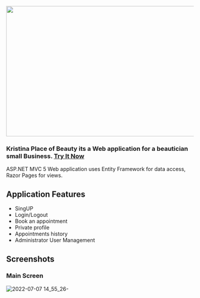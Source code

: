 <p align="center">
<img src="https://user-images.githubusercontent.com/31032862/177769016-16086bd9-c824-4431-9ff7-be21ffcaf765.png" width="600" height="350" >
</p>

### Kristina Place of Beauty its a Web application for a beautician small Business. [Try It Now](http://shachar366-002-site1.htempurl.com/)<br/>

ASP.NET MVC 5 Web application uses Entity Framework for data access, Razor Pages for views.

## Application Features
* SingUP
* Login/Logout
* Book an appointment
* Private profile
* Appointments history
* Administrator User Management

## Screenshots
### Main Screen
![2022-07-07 14_55_26-](https://user-images.githubusercontent.com/31032862/177767872-2e2611b1-c40a-4e75-a153-04d2e53e7c9d.png)

